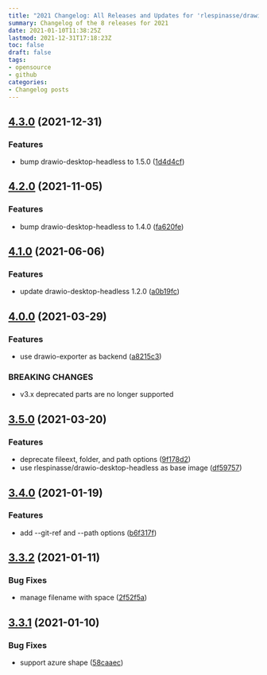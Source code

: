 ```yaml
---
title: "2021 Changelog: All Releases and Updates for 'rlespinasse/drawio-export'"
summary: Changelog of the 8 releases for 2021
date: 2021-01-10T11:38:25Z
lastmod: 2021-12-31T17:18:23Z
toc: false
draft: false
tags:
- opensource
- github
categories:
- Changelog posts
---
```

## [4.3.0](https://github.com/rlespinasse/drawio-export/compare/4.2.0...4.3.0) (2021-12-31)


### Features

* bump drawio-desktop-headless to 1.5.0 ([1d4d4cf](https://github.com/rlespinasse/drawio-export/commit/1d4d4cf7dce99575b4fefc2b232f23829d32abea))



## [4.2.0](https://github.com/rlespinasse/drawio-export/compare/4.1.0...4.2.0) (2021-11-05)


### Features

* bump drawio-desktop-headless to 1.4.0 ([fa620fe](https://github.com/rlespinasse/drawio-export/commit/fa620feaceadf74ff9a0848d83beb63beeafd7e0))



## [4.1.0](http://github.com/rlespinasse/drawio-export/compare/4.0.0...4.1.0) (2021-06-06)


### Features

* update drawio-desktop-headless 1.2.0 ([a0b19fc](http://github.com/rlespinasse/drawio-export/commit/a0b19fce73304d90b563ca73608e9a8a3d1668d6))



## [4.0.0](http://github.com/rlespinasse/drawio-export/compare/3.5.0...4.0.0) (2021-03-29)


### Features

* use drawio-exporter as backend ([a8215c3](http://github.com/rlespinasse/drawio-export/commit/a8215c36bc9acfa21783c29426392e46362e7888))


### BREAKING CHANGES

* v3.x deprecated parts are no longer supported



## [3.5.0](http://github.com/rlespinasse/drawio-export/compare/3.4.0...3.5.0) (2021-03-20)


### Features

* deprecate fileext, folder, and path options ([9f178d2](http://github.com/rlespinasse/drawio-export/commit/9f178d2d0acf8bfbfe9db6faf8da682f7982a032))
* use rlespinasse/drawio-desktop-headless as base image ([df59757](http://github.com/rlespinasse/drawio-export/commit/df59757466ee8a051fd2a921fd644ffd2fdc8aad))



## [3.4.0](http://github.com/rlespinasse/drawio-export/compare/3.3.2...3.4.0) (2021-01-19)


### Features

* add --git-ref and --path options ([b6f317f](http://github.com/rlespinasse/drawio-export/commit/b6f317f1634df1d9d522572c53b270c08349ccc7))



## [3.3.2](http://github.com/rlespinasse/drawio-export/compare/3.3.1...3.3.2) (2021-01-11)


### Bug Fixes

* manage filename with space ([2f52f5a](http://github.com/rlespinasse/drawio-export/commit/2f52f5af8f277fbe7dd15666d00a7c3a5c652e68))



## [3.3.1](http://github.com/rlespinasse/drawio-export/compare/3.3.0...3.3.1) (2021-01-10)


### Bug Fixes

* support azure shape ([58caaec](http://github.com/rlespinasse/drawio-export/commit/58caaec4e8feddf7138559257109159e8bb74839))



